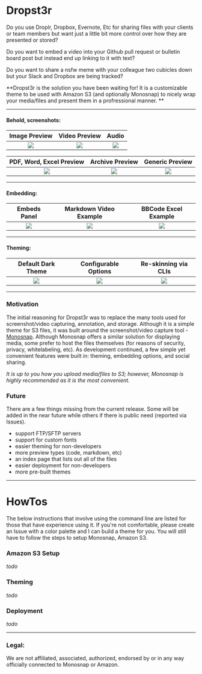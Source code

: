 # Dropst3r

Do you use Droplr, Dropbox, Evernote, Etc for sharing files with your clients or team members but want just a little bit more control over how they are presented or stored?

Do you want to embed a video into your Github pull request or bulletin board post but instead end up linking to it with text?

Do you want to share a nsfw meme with your colleague two cubicles down but your Slack and Dropbox are being tracked?

**Dropst3r is the solution you have been waiting for! It is a customizable theme to be used with Amazon S3 (and optionally Monosnap) to nicely wrap your media/files and present them in a profressional manner. **

---

#### Behold, screenshots:

| Image Preview | Video Preview | Audio |
| :---:         |     :---:      |          :---: |
| ![](https://user-images.githubusercontent.com/1775841/45134519-c75b9200-b14f-11e8-9aa2-ede6795b33f4.png)   | ![](https://user-images.githubusercontent.com/1775841/45134754-fe7e7300-b150-11e8-8a96-09ed4dce3ca3.png)     | ![](https://user-images.githubusercontent.com/1775841/45134797-2cfc4e00-b151-11e8-8816-2ffaaeda2f66.png)    |

| PDF, Word, Excel Preview | Archive Preview | Generic Preview |
| :---:         |     :---:      |          :---: |
| ![](https://user-images.githubusercontent.com/1775841/45134931-c7f52800-b151-11e8-8ce9-37d1eb72e8ef.png)   | ![](https://user-images.githubusercontent.com/1775841/45135069-54074f80-b152-11e8-9018-7cf4725d929c.png)     | ![](https://user-images.githubusercontent.com/1775841/45135031-3934db00-b152-11e8-831f-0a84a3a64bf5.png)    |

---

#### Embedding:

| Embeds Panel | Markdown Video Example | BBCode Excel Example |
| :---:         |     :---:      |          :---: |
| ![](https://user-images.githubusercontent.com/1775841/45136027-207af400-b157-11e8-8742-3b505ec268ed.png)   | ![](https://user-images.githubusercontent.com/1775841/45138626-efec8780-b161-11e8-937c-70c6ca26289d.png)     | ![](https://user-images.githubusercontent.com/1775841/45138834-b9fbd300-b162-11e8-8d50-47de629216b3.png)    |

---


#### Theming:

| Default Dark Theme | Configurable Options | Re-skinning via CLIs  |
| :---:         |     :---:      |          :---: |
| ![](https://user-images.githubusercontent.com/1775841/45139428-946fc900-b164-11e8-8e8e-fa1bff4bda32.png)   | ![](https://user-images.githubusercontent.com/1775841/45139358-58d4ff00-b164-11e8-9b36-865f0d46132e.png)     | ![](https://user-images.githubusercontent.com/1775841/45139894-1f9d8e80-b166-11e8-92eb-8c88f0c4fb5c.png)    |

---

### Motivation

The initial reasoning for Dropst3r was to replace the many tools used for screenshot/video capturing, annotation, and storage. Although it is a simple theme for S3 files, it was built around the screenshot/video capture tool - [Monosnap](https://monosnap.com/welcome). Although Monosnap offers a similar solution for displaying media, some prefer to host the files themselves (for reasons of  security, privacy, whitelabeling, etc). As development continued, a few simple yet convenient features were built in: theming, embedding options, and social sharing.

_It is up to you how you upload media/files to S3; however, Monosnap is highly recommended as it is the most convenient._

### Future

There are a few things missing from the current release. Some will be added in the near future while others if there is public need (reported via Issues).
- support FTP/SFTP servers
- support for custom fonts
- easier theming for non-developers
- more preview types (code, markdown, etc)
- an index page that lists out all of the files
- easier deployment for non-developers
- more pre-built themes

---

# HowTos

The below instructions that involve using the command line are listed for those that have experience using it. If you're not comfortable, please create an Issue with a color palette and I can build a theme for you. You will still have to follow the steps to setup Monosnap, Amazon S3.

### Amazon S3 Setup

_todo_

### Theming

_todo_

### Deployment

_todo_

---

### Legal:

We are not affiliated, associated, authorized, endorsed by or in any way officially connected to Monosnap or Amazon.

<!--

# Theming
#### Using Yarn or NPM (installs all dependencies)
- Install all dependencies via terminal: `yarn` or `npm install`
- In a text editor, update your `.env`
- In terminal: `yarn build` or `npm run build`

#### Using selected CLI tools (installs a few dependencies)
- Install a few packages via terminal: `yarn global add dotenv-export replace-in-file convert-svg-to-jpeg`
- In a text editor, update your `.env`
- In terminal: `source <(dotenv-export)`
- Build your theme: `replace-in-file --configFile ./env.js; convert-svg-to-jpeg build/assets/static/placeholder.*.svg`

---

# Deployment
#### Simple
- Install the deployment CLI tool via terminal: `yarn global add s3-easy-deploy`
- Using a text editor, set your deployment keys in `.env` (`AWS_ACCESS_KEY_ID` and `AWS_SECRET_ACCESS_KEY`)
- In terminal: `source <(dotenv-export)`
- Deploy (replace BUCKET_NAME with your actual bucket name): `s3-easy-deploy --public-root ./build --bucket BUCKET_NAME`

#### Manual
- todo -->